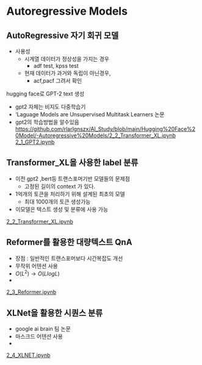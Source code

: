 # Autoregressive Models

## AutoRegressive 자기 회귀 모델

- 사용성
    - 시계열 데이터가 정상성을 가지는 경우
        - adf test, kpss test
    - 현재 데이터가 과거와 독립이 아닌경우,
        - acf,pacf 그려서 확인
        
hugging face로 GPT-2 text 생성

- gpt2 자체는 비지도 다중학습기
- ‘Laguage Models are Unsupervised Multitask Learners 논문
- gpt2의 학습방법을 알수있음
https://github.com/rlarlgnszx/AI_Study/blob/main/Hugging%20Face%20Model/-Autoregressive%20Models/2_2_Transformer_XL.ipynb
[2_1_GPT2.ipynb](https://github.com/rlarlgnszx/AI_Study/blob/main/Hugging%20Face%20Model/-Autoregressive%20Models/2_1_GPT2.ipynb)

## Transformer_XL을 사용한 label 분류

- 이전 gpt2 ,bert등 트랜스포머기반 모델들의 문제점
    - 고정된 길이의 context 가 있다.
- 1억개의 토큰을 처리하기 위해 설계된 최초의 모델
    - 최대 1000개의 토큰 생성가능
- 이모델은 텍스트 생성 및 분류에 사용 가능

[2_2_Transformer_XL.ipynb](https://github.com/rlarlgnszx/AI_Study/blob/main/Hugging%20Face%20Model/-Autoregressive%20Models/2_2_Transformer_XL.ipynb)

## Reformer를 활용한 대량텍스트 QnA

- 장점 : 일반적인 트랜스포머보다 시간복잡도 개선
- 무작위 어텐션 사용
- $O(L^2) → O(L log L)$
- 

[2_3_Reformer.ipynb](https://github.com/rlarlgnszx/AI_Study/blob/main/Hugging%20Face%20Model/-Autoregressive%20Models/2_3_Reformer.ipynb)

## XLNet을 활용한 시퀀스 분류

- google ai brain 팀 논문
- 마스크드 어텐션 사용
- 

[2_4_XLNET.ipynb](https://github.com/rlarlgnszx/AI_Study/blob/main/Hugging%20Face%20Model/-Autoregressive%20Models/2_4_XLNET.ipynb)